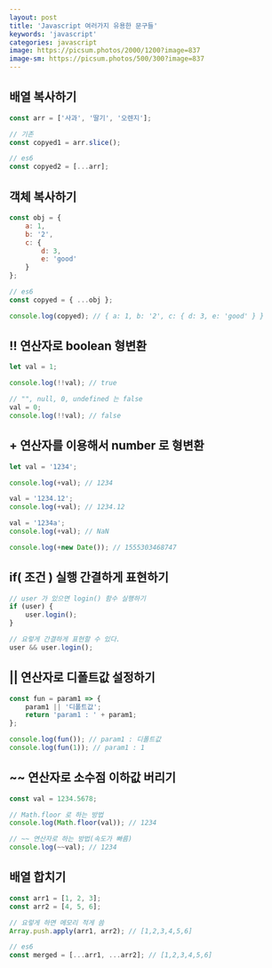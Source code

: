 ```yaml
---
layout: post
title: 'Javascript 여러가지 유용한 문구들'
keywords: 'javascript'
categories: javascript
image: https://picsum.photos/2000/1200?image=837
image-sm: https://picsum.photos/500/300?image=837
---
```


## 배열 복사하기

```javascript
const arr = ['사과', '딸기', '오렌지'];

// 기존
const copyed1 = arr.slice();

// es6
const copyed2 = [...arr];
```

<ins class="adsbygoogle"
     style="display:block; text-align:center;"
     data-ad-layout="in-article"
     data-ad-format="fluid"
     data-ad-client="ca-pub-7073298118440059"
     data-ad-slot="8400970402"></ins>

<script>
     (adsbygoogle = window.adsbygoogle || []).push({});
</script>

## 객체 복사하기

```javascript
const obj = {
    a: 1,
    b: '2',
    c: {
        d: 3,
        e: 'good'
    }
};

// es6
const copyed = { ...obj };

console.log(copyed); // { a: 1, b: '2', c: { d: 3, e: 'good' } }
```

## !! 연산자로 boolean 형변환

```javascript
let val = 1;

console.log(!!val); // true

// "", null, 0, undefined 는 false
val = 0;
console.log(!!val); // false
```

## + 연산자를 이용해서 number 로 형변환

```javascript
let val = '1234';

console.log(+val); // 1234

val = '1234.12';
console.log(+val); // 1234.12

val = '1234a';
console.log(+val); // NaN

console.log(+new Date()); // 1555303468747
```

## if( 조건 ) 실행 간결하게 표현하기

```javascript
// user 가 있으면 login() 함수 실행하기
if (user) {
    user.login();
}

// 요렇게 간결하게 표현할 수 있다.
user && user.login();
```

## || 연산자로 디폴트값 설정하기

```javascript
const fun = param1 => {
    param1 || '디폴트값';
    return 'param1 : ' + param1;
};

console.log(fun()); // param1 : 디폴트값
console.log(fun(1)); // param1 : 1
```

## ~~ 연산자로 소수점 이하값 버리기

```javascript
const val = 1234.5678;

// Math.floor 로 하는 방법
console.log(Math.floor(val)); // 1234

// ~~ 연산자로 하는 방법(속도가 빠름)
console.log(~~val); // 1234
```

## 배열 합치기

```javascript
const arr1 = [1, 2, 3];
const arr2 = [4, 5, 6];

// 요렇게 하면 메모리 적게 씀
Array.push.apply(arr1, arr2); // [1,2,3,4,5,6]

// es6
const merged = [...arr1, ...arr2]; // [1,2,3,4,5,6]
```
